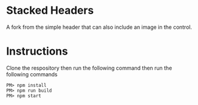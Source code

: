 # Stacked Headers
A fork from the simple header that can also include an image in the control.


# Instructions
Clone the respository then run the following command then run the following commands
```
PM> npm install
PM> npm run build
PM> npm start
```
